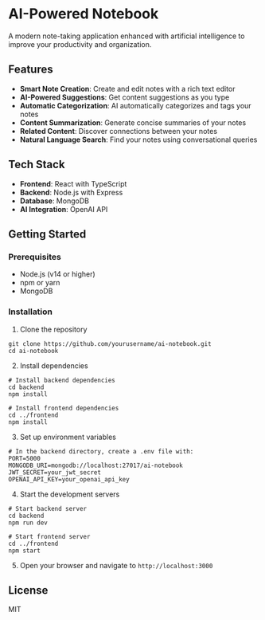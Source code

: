 # AI-Powered Notebook

A modern note-taking application enhanced with artificial intelligence to improve your productivity and organization.

## Features

- **Smart Note Creation**: Create and edit notes with a rich text editor
- **AI-Powered Suggestions**: Get content suggestions as you type
- **Automatic Categorization**: AI automatically categorizes and tags your notes
- **Content Summarization**: Generate concise summaries of your notes
- **Related Content**: Discover connections between your notes
- **Natural Language Search**: Find your notes using conversational queries

## Tech Stack

- **Frontend**: React with TypeScript
- **Backend**: Node.js with Express
- **Database**: MongoDB
- **AI Integration**: OpenAI API

## Getting Started

### Prerequisites

- Node.js (v14 or higher)
- npm or yarn
- MongoDB

### Installation

1. Clone the repository
```
git clone https://github.com/yourusername/ai-notebook.git
cd ai-notebook
```

2. Install dependencies
```
# Install backend dependencies
cd backend
npm install

# Install frontend dependencies
cd ../frontend
npm install
```

3. Set up environment variables
```
# In the backend directory, create a .env file with:
PORT=5000
MONGODB_URI=mongodb://localhost:27017/ai-notebook
JWT_SECRET=your_jwt_secret
OPENAI_API_KEY=your_openai_api_key
```

4. Start the development servers
```
# Start backend server
cd backend
npm run dev

# Start frontend server
cd ../frontend
npm start
```

5. Open your browser and navigate to `http://localhost:3000`

## License

MIT
